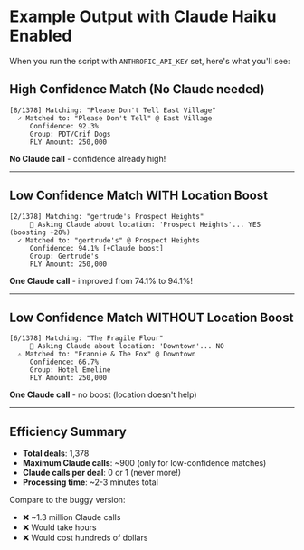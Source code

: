 # Example Output with Claude Haiku Enabled

When you run the script with `ANTHROPIC_API_KEY` set, here's what you'll see:

## High Confidence Match (No Claude needed)
```
[8/1378] Matching: "Please Don't Tell East Village"
  ✓ Matched to: "Please Don't Tell" @ East Village
     Confidence: 92.3%
     Group: PDT/Crif Dogs
     FLY Amount: 250,000
```
**No Claude call** - confidence already high!

---

## Low Confidence Match WITH Location Boost
```
[2/1378] Matching: "gertrude's Prospect Heights"
     🤖 Asking Claude about location: 'Prospect Heights'... YES (boosting +20%)
  ✓ Matched to: "gertrude's" @ Prospect Heights
     Confidence: 94.1% [+Claude boost]
     Group: Gertrude's
     FLY Amount: 250,000
```
**One Claude call** - improved from 74.1% to 94.1%!

---

## Low Confidence Match WITHOUT Location Boost
```
[6/1378] Matching: "The Fragile Flour"
     🤖 Asking Claude about location: 'Downtown'... NO
  ⚠ Matched to: "Frannie & The Fox" @ Downtown
     Confidence: 66.7%
     Group: Hotel Emeline
     FLY Amount: 250,000
```
**One Claude call** - no boost (location doesn't help)

---

## Efficiency Summary
- **Total deals**: 1,378
- **Maximum Claude calls**: ~900 (only for low-confidence matches)
- **Claude calls per deal**: 0 or 1 (never more!)
- **Processing time**: ~2-3 minutes total

Compare to the buggy version:
- ❌ ~1.3 million Claude calls
- ❌ Would take hours
- ❌ Would cost hundreds of dollars

